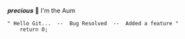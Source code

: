 𝒑𝒓𝒆𝒄𝒊𝒐𝒖𝒔 👾 I'm the Aum
  
	" Hello Git...  --  Bug Resolved  --  Added a feature "
        return 0;
